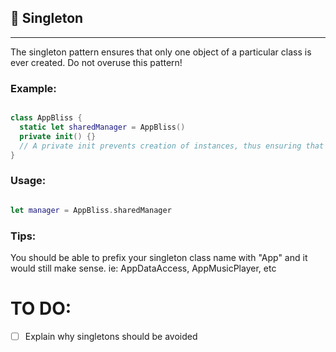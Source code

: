 ## 💍 Singleton
------------

The singleton pattern ensures that only one object of a particular class is ever created.
Do not overuse this pattern!

### Example:

```swift

class AppBliss {
  static let sharedManager = AppBliss()
  private init() {}  
  // A private init prevents creation of instances, thus ensuring that just one instance is created.
}

```

### Usage:

```swift

let manager = AppBliss.sharedManager

```

### Tips: 

You should be able to prefix your singleton class name with "App" and it would still make sense. ie: AppDataAccess, AppMusicPlayer, etc


# TO DO:
- [ ] Explain why singletons should be avoided
